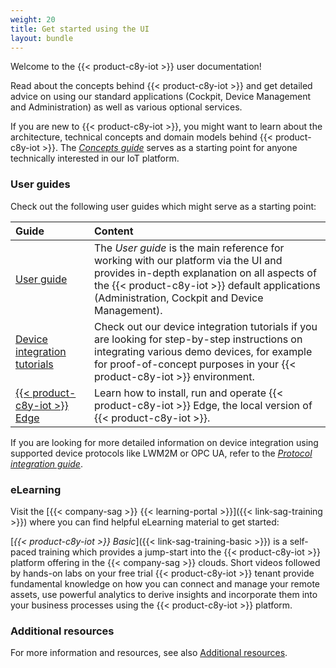 ```yaml
---
weight: 20
title: Get started using the UI
layout: bundle
---
```


Welcome to the {{< product-c8y-iot >}} user documentation!

Read about the concepts behind {{< product-c8y-iot >}} and get detailed advice on using our standard applications (Cockpit, Device Management and Administration) as well as various optional services.

If you are new to {{< product-c8y-iot >}}, you might want to learn about the architecture, technical concepts and domain models behind {{< product-c8y-iot >}}. The <a href="/concepts/introduction/">*Concepts guide*</a> serves as a starting point for anyone technically interested in our  IoT platform.


### User guides

Check out the following user guides which might serve as a starting point:

<table>
<colgroup>
   <col style="width: 25%;">
   <col style="width: 75%;">
</colgroup>
<thead>
<tr>
<th align="left">Guide</th>
<th align="left">Content</th>
</tr>
</thead>


<tr>
<td align="left"><a href="/users-guide/getting-started/">User guide</a></td>
<td align="left">The <i>User guide</i> is the main reference for working with our platform via the UI and provides in-depth explanation on all aspects of the {{< product-c8y-iot >}} default applications (Administration, Cockpit and Device Management).</td>
</tr>

<tr>
<td align="left"><a href="/device-tutorials/tutorials-introduction/">Device integration tutorials</a></td>
<td align="left">Check out our device integration tutorials if you are looking for step-by-step instructions on integrating various demo devices, for example for proof-of-concept purposes in your {{< product-c8y-iot >}} environment.</td>
</tr>

<tr>
<td align="left"><a href="/edge/overview/">{{< product-c8y-iot >}} Edge</a></td>
<td align="left">Learn how to install, run and operate {{< product-c8y-iot >}} Edge, the local version of {{< product-c8y-iot >}}.</td>
</tr>

</tbody>
</table>

If you are looking for more detailed information on device integration using supported device protocols like LWM2M or OPC UA, refer to the <a href="/protocol-integration/overview"><i>Protocol integration guide</i></a>.


### eLearning

Visit the [{{< company-sag >}} {{< learning-portal >}}]({{< link-sag-training >}}) where you can find helpful eLearning material to get started:

[*{{< product-c8y-iot >}} Basic*]({{< link-sag-training-basic >}}) is a self-paced training which provides a jump-start into the {{< product-c8y-iot >}} platform offering in the {{< company-sag >}} clouds. Short videos followed by hands-on labs on your free trial {{< product-c8y-iot >}} tenant provide fundamental knowledge on how you can connect and manage your remote assets, use powerful analytics to derive insights and incorporate them into your business processes using the {{< product-c8y-iot >}} platform.

### Additional resources

For more information and resources, see also [Additional resources](/welcome/additional-resources/).
